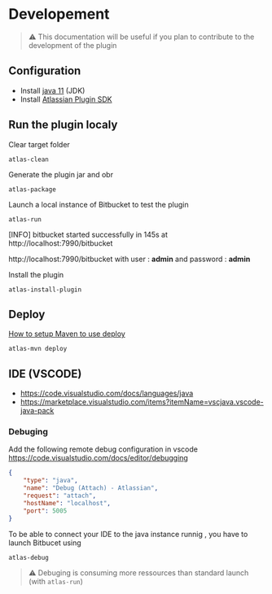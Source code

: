 # Developement

> ⚠️ This documentation will be useful if you plan to contribute to the development of the plugin

## Configuration

* Install [java 11](https://www.oracle.com/technetwork/java/javase/downloads/jdk11-downloads-5066655.html) (JDK)
* Install [Atlassian Plugin SDK](https://marketplace.atlassian.com/apps/1210950/atlassian-plugin-sdk-windows?hosting=server&tab=overview)

## Run the plugin localy

Clear target folder
```batch
atlas-clean
```

Generate the plugin jar and obr
```batch
atlas-package
```

Launch a local instance of Bitbucket to test the plugin
```batch
atlas-run
```

[INFO] bitbucket started successfully in 145s at http://localhost:7990/bitbucket

http://localhost:7990/bitbucket
with user : **admin** and password : **admin**

Install the plugin
```batch
atlas-install-plugin
```

## Deploy

[How to setup Maven to use deploy](https://help.github.com/en/github/managing-packages-with-github-packages/configuring-apache-maven-for-use-with-github-packages)

```batch
atlas-mvn deploy
```

## IDE (VSCODE)

* https://code.visualstudio.com/docs/languages/java
* https://marketplace.visualstudio.com/items?itemName=vscjava.vscode-java-pack


### Debuging

Add the following remote debug configuration in vscode 
https://code.visualstudio.com/docs/editor/debugging
```json
{
    "type": "java",
    "name": "Debug (Attach) - Atlassian",
    "request": "attach",
    "hostName": "localhost",
    "port": 5005
}
```

To be able to connect your IDE to the java instance runnig , you have to launch Bitbucet using
```batch
atlas-debug
```
> ⚠ Debuging is consuming more ressources than standard launch (with ``atlas-run``)